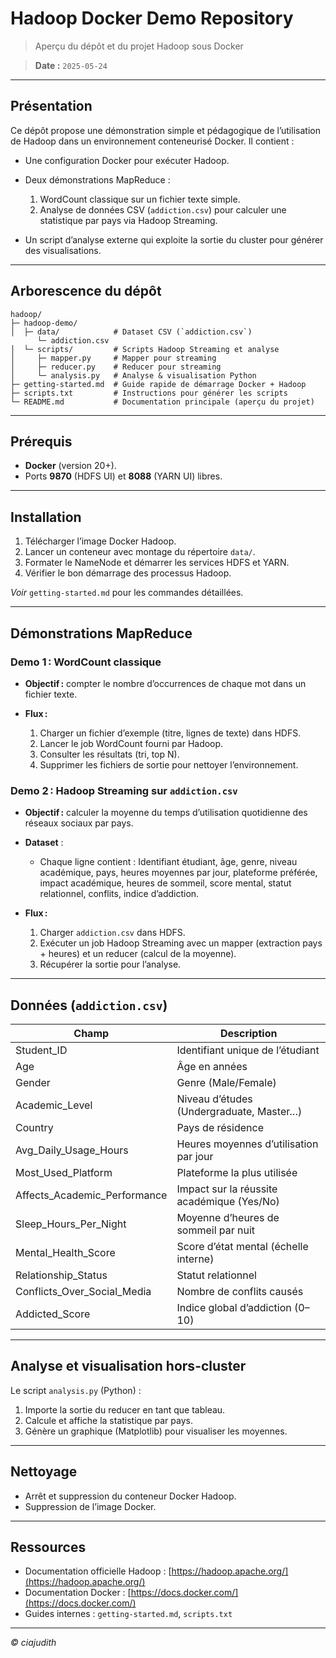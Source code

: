# Hadoop Docker Demo Repository

> Aperçu du dépôt et du projet Hadoop sous Docker

>**Date :** `2025-05-24`

---

## Présentation

Ce dépôt propose une démonstration simple et pédagogique de l’utilisation de Hadoop dans un environnement conteneurisé Docker. Il contient :

* Une configuration Docker pour exécuter Hadoop.
* Deux démonstrations MapReduce :

   1. WordCount classique sur un fichier texte simple.
   2. Analyse de données CSV (`addiction.csv`) pour calculer une statistique par pays via Hadoop Streaming.
* Un script d’analyse externe qui exploite la sortie du cluster pour générer des visualisations.

---

## Arborescence du dépôt

```
hadoop/
├─ hadoop-demo/
│  ├─ data/            # Dataset CSV (`addiction.csv`)
      └─ addiction.csv
│  └─ scripts/         # Scripts Hadoop Streaming et analyse
│     ├─ mapper.py     # Mapper pour streaming
│     ├─ reducer.py    # Reducer pour streaming
│     └─ analysis.py   # Analyse & visualisation Python
├─ getting-started.md  # Guide rapide de démarrage Docker + Hadoop
├─ scripts.txt         # Instructions pour générer les scripts
└─ README.md           # Documentation principale (aperçu du projet)
```

---

## Prérequis

* **Docker** (version 20+).
* Ports **9870** (HDFS UI) et **8088** (YARN UI) libres.

---

## Installation

1. Télécharger l’image Docker Hadoop.
2. Lancer un conteneur avec montage du répertoire `data/`.
3. Formater le NameNode et démarrer les services HDFS et YARN.
4. Vérifier le bon démarrage des processus Hadoop.

*Voir* `getting-started.md` pour les commandes détaillées.

---

## Démonstrations MapReduce

### Demo 1 : WordCount classique

* **Objectif :** compter le nombre d’occurrences de chaque mot dans un fichier texte.
* **Flux :**

   1. Charger un fichier d’exemple (titre, lignes de texte) dans HDFS.
   2. Lancer le job WordCount fourni par Hadoop.
   3. Consulter les résultats (tri, top N).
   4. Supprimer les fichiers de sortie pour nettoyer l’environnement.

### Demo 2 : Hadoop Streaming sur `addiction.csv`

* **Objectif :** calculer la moyenne du temps d’utilisation quotidienne des réseaux sociaux par pays.
* **Dataset** :

   * Chaque ligne contient : Identifiant étudiant, âge, genre, niveau académique, pays, heures moyennes par jour, plateforme préférée, impact académique, heures de sommeil, score mental, statut relationnel, conflits, indice d’addiction.
* **Flux :**

   1. Charger `addiction.csv` dans HDFS.
   2. Exécuter un job Hadoop Streaming avec un mapper (extraction pays + heures) et un reducer (calcul de la moyenne).
   3. Récupérer la sortie pour l’analyse.

---

## Données (`addiction.csv`)

| Champ                          | Description                                |
|--------------------------------|--------------------------------------------|
| Student\_ID                    | Identifiant unique de l’étudiant           |
| Age                            | Âge en années                              |
| Gender                         | Genre (Male/Female)                        |
| Academic\_Level                | Niveau d’études (Undergraduate, Master…)   |
| Country                        | Pays de résidence                          |
| Avg\_Daily\_Usage\_Hours       | Heures moyennes d’utilisation par jour     |
| Most\_Used\_Platform           | Plateforme la plus utilisée                |
| Affects\_Academic\_Performance | Impact sur la réussite académique (Yes/No) |
| Sleep\_Hours\_Per\_Night       | Moyenne d’heures de sommeil par nuit       |
| Mental\_Health\_Score          | Score d’état mental (échelle interne)      |
| Relationship\_Status           | Statut relationnel                         |
| Conflicts\_Over\_Social\_Media | Nombre de conflits causés                  |
| Addicted\_Score                | Indice global d’addiction (0–10)           |

---

## Analyse et visualisation hors-cluster

Le script `analysis.py` (Python) :

1. Importe la sortie du reducer en tant que tableau.
2. Calcule et affiche la statistique par pays.
3. Génère un graphique (Matplotlib) pour visualiser les moyennes.

---

## Nettoyage

* Arrêt et suppression du conteneur Docker Hadoop.
* Suppression de l’image Docker.

---

## Ressources

* Documentation officielle Hadoop : [https://hadoop.apache.org/](https://hadoop.apache.org/)
* Documentation Docker : [https://docs.docker.com/](https://docs.docker.com/)
* Guides internes : `getting-started.md`, `scripts.txt`

---

*© ciajudith*
